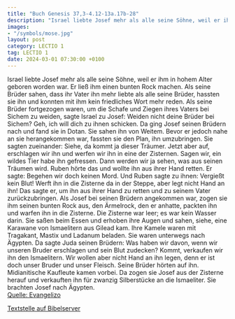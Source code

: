 ```yaml
---
title: "Buch Genesis 37,3-4.12-13a.17b-28"
description: "Israel liebte Josef mehr als alle seine Söhne, weil er ihm in hohem Alter geboren worden war. Er ließ ihm einen bunten Rock machen. Als seine Brüder sahen, dass ihr Vater ihn mehr liebte als alle seine Brüder, hassten sie ihn und konnten mit ihm kein friedliches Wort mehr reden. ...."
images:
- "/symbols/mose.jpg"
layout: post
category: LECTIO 1
tag: LECTIO 1
date: 2024-03-01 07:30:00 +0100
---
```

Israel liebte Josef mehr als alle seine Söhne, weil er ihm in hohem Alter geboren worden war. Er ließ ihm einen bunten Rock machen.
Als seine Brüder sahen, dass ihr Vater ihn mehr liebte als alle seine Brüder, hassten sie ihn und konnten mit ihm kein friedliches Wort mehr reden.
Als seine Brüder fortgezogen waren, um die Schafe und Ziegen ihres Vaters bei Sichem zu weiden,
sagte Israel zu Josef: Weiden nicht deine Brüder bei Sichem? Geh, ich will dich zu ihnen schicken.<!--more-->
Da ging Josef seinen Brüdern nach und fand sie in Dotan.
Sie sahen ihn von Weitem. Bevor er jedoch nahe an sie herangekommen war, fassten sie den Plan, ihn umzubringen.
Sie sagten zueinander: Siehe, da kommt ja dieser Träumer.
Jetzt aber auf, erschlagen wir ihn und werfen wir ihn in eine der Zisternen. Sagen wir, ein wildes Tier habe ihn gefressen. Dann werden wir ja sehen, was aus seinen Träumen wird.
Ruben hörte das und wollte ihn aus ihrer Hand retten. Er sagte: Begehen wir doch keinen Mord.
Und Ruben sagte zu ihnen: Vergießt kein Blut! Werft ihn in die Zisterne da in der Steppe, aber legt nicht Hand an ihn! Das sagte er, um ihn aus ihrer Hand zu retten und zu seinem Vater zurückzubringen.
Als Josef bei seinen Brüdern angekommen war, zogen sie ihm seinen bunten Rock aus, den Ärmelrock, den er anhatte,
packten ihn und warfen ihn in die Zisterne. Die Zisterne war leer; es war kein Wasser darin.
Sie saßen beim Essen und erhoben ihre Augen und sahen, siehe, eine Karawane von Ismaelitern aus Gilead kam. Ihre Kamele waren mit Tragakant, Mastix und Ladanum beladen. Sie waren unterwegs nach Ägypten.
Da sagte Juda seinen Brüdern: Was haben wir davon, wenn wir unseren Bruder erschlagen und sein Blut zudecken?
Kommt, verkaufen wir ihn den Ismaelitern. Wir wollen aber nicht Hand an ihn legen, denn er ist doch unser Bruder und unser Fleisch. Seine Brüder hörten auf ihn.
Midianitische Kaufleute kamen vorbei. Da zogen sie Josef aus der Zisterne herauf und verkauften ihn für zwanzig Silberstücke an die Ismaeliter. Sie brachten Josef nach Ägypten.<br>
[Quelle: Evangelizo](https://evangeliumtagfuertag.org/DE/gospel)

[Textstelle auf Bibelserver](https://www.bibleserver.com/EU/1.Mose37,3-4.12-13a.17b-28)
